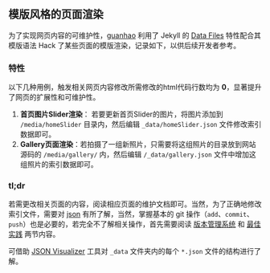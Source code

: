 ## 模版风格的页面渲染

为了实现网页内容的可维护性，[guanhao](mailto:guanhwang@outlook.com) 利用了 Jekyll 的 [Data Files](https://jekyllrb.com/docs/datafiles/) 特性配合其模版语法 Hack 了某些页面的模版渲染，记录如下，以供后续开发者参考。

### 特性

以下几种用例，触发相关网页内容修改所需修改的html代码行数均为 **0**，显著提升了网页的扩展性和可维护性。

1. **首页图片Slider渲染**： 若要更新首页Slider的图片，将图片添加到 `/media/homeSlider` 目录内，然后编辑 `_data/homeSlider.json` 文件修改索引数据即可。
2. **Gallery页面渲染**：若拍摄了一组新照片，只需要将这组照片的目录放到网站源码的 `/media/gallery/` 内，然后编辑 `/_data/gallery.json` 文件中增加这组照片的索引数据即可。

### tl;dr

若需更改相关页面的内容，阅读相应页面的维护文档即可。当然，为了正确地修改索引文件，需要对 [json](http://www.json.org/json-zh.html) 有所了解，当然，掌握基本的 git 操作（`add`、`commit`、`push`）也是必要的，若完全不了解相关操作，首先需要阅读 [版本管理系统](/resources/dev/practice/git-vcs.html) 和 [最佳实践](/resources/dev/practice/bp.html) 两节内容。

可借助 [JSON Visualizer](https://jsonvisualizer.com/) 工具对 `_data` 文件夹内的每个 `*.json` 文件的结构进行了解。

